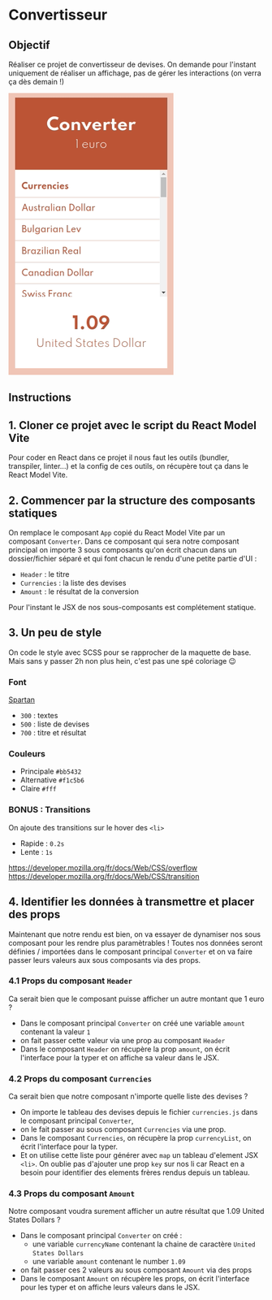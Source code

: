 # Convertisseur

## Objectif

Réaliser ce projet de convertisseur de devises. On demande pour l'instant uniquement de réaliser un affichage, pas de gérer les interactions (on verra ça dès demain !)

![résultat](./__docs/resultat.gif)

## Instructions

## 1. Cloner ce projet avec le script du React Model Vite
Pour coder en React dans ce projet il nous faut les outils (bundler, transpiler, linter...) et la config de ces outils, on récupère tout ça dans le React Model Vite. 

## 2. Commencer par la structure des composants statiques
On remplace le composant `App` copié du React Model Vite par un composant `Converter`. Dans ce composant qui sera notre composant principal on importe 3 sous composants qu'on écrit chacun dans un dossier/fichier séparé et qui font chacun le rendu d'une petite partie d'UI : 
- `Header` : le titre
- `Currencies` : la liste des devises 
- `Amount` : le résultat de la conversion

Pour l'instant le JSX de nos sous-composants est complétement statique.

## 3. Un peu de style

On code le style avec SCSS pour se rapprocher de la maquette de base. Mais sans y passer 2h non plus hein, c'est pas une spé coloriage 😉

### Font

[Spartan](https://gwfh.mranftl.com/fonts/league-spartan)

- `300` : textes
- `500` : liste de devises
- `700` : titre et résultat

### Couleurs

- Principale `#bb5432`
- Alternative `#f1c5b6`
- Claire `#fff`

### BONUS : Transitions
On ajoute des transitions sur le hover des `<li>`
- Rapide : `0.2s`
- Lente : `1s`

<https://developer.mozilla.org/fr/docs/Web/CSS/overflow>
<https://developer.mozilla.org/fr/docs/Web/CSS/transition>


## 4. Identifier les données à transmettre et placer des props

Maintenant que notre rendu est bien, on va essayer de dynamiser nos sous composant pour les rendre plus paramètrables !
Toutes nos données seront définies / importées dans le composant principal `Converter` et on va faire passer leurs valeurs aux sous composants via des props.

### 4.1 Props du composant `Header`
Ca serait bien que le composant puisse afficher un autre montant que 1 euro ?
- Dans le composant principal `Converter` on créé une variable `amount` contenant la valeur `1`
- on fait passer cette valeur via une prop au composant `Header`
- Dans le composant `Header` on récupère la prop `amount`, on écrit l'interface pour la typer et on affiche sa valeur dans le JSX.

### 4.2 Props du composant `Currencies`
Ca serait bien que notre composant n'importe quelle liste des devises ?
- On importe le tableau des devises depuis le fichier `currencies.js` dans le composant principal `Converter`, 
- on le fait passer au sous composant `Currencies` via une prop.
- Dans le composant `Currencies`, on récupère la prop `currencyList`, on écrit l'interface pour la typer.
- Et on utilise cette liste pour générer avec `map` un tableau d'element JSX `<li>`. On oublie pas d'ajouter une prop `key` sur nos li car React en a besoin pour identifier des elements frères rendus depuis un tableau.

### 4.3 Props du composant `Amount`
Notre composant voudra surement afficher un autre résultat que 1.09 United States Dollars ?
- Dans le composant principal `Converter` on créé :
  - une variable `currencyName` contenant la chaine de caractère `United States Dollars`
  - une variable `amount` contenant le number `1.09`
- on fait passer ces 2 valeurs au sous composant `Amount` via des props
- Dans le composant `Amount` on récupère les props, on écrit l'interface pour les typer et on affiche leurs valeurs dans le JSX.

